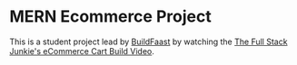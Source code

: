 # MERN Ecommerce Project

This is a student project lead by [BuildFaast](https://buildfaast.web.app/) by watching the [The Full Stack Junkie's eCommerce Cart Build Video](https://www.youtube.com/watch?v=0divhP3pEsg).
